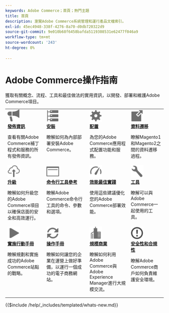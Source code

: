 ```yaml
---
keywords: Adobe Commerce；首頁；熱門主題
title: 首頁
description: 瀏覽Adobe Commerce系統管理和運行產品文檔索引。
exl-id: 45ec4948-338f-4276-8a70-d0db720322d9
source-git-commit: 9e010b68f6458bafda5119308531e62477f046a9
workflow-type: tm+mt
source-wordcount: '243'
ht-degree: 0%

---
```


# Adobe Commerce操作指南

獲取有關概念、流程、工具和最佳做法的實用資訊，以開發、部署和維護Adobe Commerce項目。

<table>
<tr>
  <td valign="top">
    <a href="https://experienceleague.adobe.com/docs/commerce-operations/release/versions.html">
      <img alt="發佈資訊" src="../assets/icons/promote.svg" width="40" height="40"/>
    </a>
    <div>
      <a href="https://experienceleague.adobe.com/docs/commerce-operations/release/versions.html"><strong>發佈資訊</strong></a>
      <p>查看有關Adobe Commerce補丁程式和服務的所有發佈資訊。</p>
    </div>
  </td>
  <td valign="top">
    <a href="../installation/overview.md">
      <img alt="安裝" src="../assets/icons/servers.svg" width="40" height="40"/>
    </a>
    <div>
      <a href="../installation/overview.md"><strong>安裝</strong></a>
      <p>瞭解如何為內部部署安裝Adobe Commerce。</p>
    </div>
  </td>
  <td valign="top">
    <a href="../configuration/overview.md">
      <img alt="配置" src="../assets/icons/settings.svg" width="40" height="40"/>
    </a>
    <div>
      <a href="../configuration/overview.md"><strong>配置</strong></a>
      <p>為您的Adobe Commerce應用程式配置功能和服務。</p>
    </div>
  </td>
  <td valign="top">
    <a href="../tools/data-migration-tool/how-migration-works.md">
      <img alt="資料遷移" src="../assets/icons/move-to.svg" width="40" height="40"/>
    </a>
    <div>
      <a href="../tools/data-migration-tool/how-migration-works.md"><strong>資料遷移</strong></a>
      <p>瞭解Magento1和Magento2之間的資料遷移過程。</p>
    </div>
  </td>
</tr>
<tr>
  <td valign="top">
    <a href="../upgrade/overview.md">
      <img alt="升級" src="../assets/icons/upload-cloud.svg" width="40" height="40"/>
    </a>
    <div>
      <a href="../upgrade/overview.md"><strong>升級</strong></a>
      <p>瞭解如何升級您的Adobe Commerce項目以確保店面的安全和高效運行。</p>
    </div>
  </td>
  <td valign="top">
    <a href="https://experienceleague.adobe.com/docs/commerce-operations/reference/commerce.html">
       <img alt="命令行工具參考" src="../assets/icons/page-rule.svg" width="40" height="40"/>
    </a>
    <div>
      <a href="https://experienceleague.adobe.com/docs/commerce-operations/reference/commerce.html"><strong>命令行工具參考</strong></a>
      <p>瞭解Adobe Commerce命令行工具的命令、參數和選項。</p>
    </div>
  </td>
  <td valign="top">
    <a href="../performance/overview.md">
       <img alt="效能" src="../assets/icons/gauge.svg" width="40" height="40"/>
    </a>
    <div>
      <a href="../performance/overview.md"><strong>效能最佳實踐</strong></a>
      <p>使用這些建議優化您的Adobe Commerce部署效能。</p>
    </div>
  </td>
  <td valign="top">
    <a href="../tools/overview.md">
       <img alt="工具" src="../assets/icons/wrench.svg" width="40" height="40"/>
    </a>
    <div>
      <a href="../tools/overview.md"><strong>工具</strong></a>
      <p>瞭解可以與Adobe Commerce一起使用的工具。</p>
    </div>
  </td>
</tr>
<tr>
  <td valign="top">
    <a href="../implementation-playbook/overview.md">
      <img alt="實施" src="../assets/icons/play.svg" width="40" height="40"/>
    </a>
    <div>
      <a href="../implementation-playbook/overview.md"><strong>實施行動手冊</strong></a>
      <p>瞭解規劃和實施成功的Adobe Commerce站點的戰略。</p>
    </div>
  </td>
  <td valign="top">
    <a href="../operational-playbook/overview.md">
       <img alt="操作" src="../assets/icons/refresh.svg" width="40" height="40"/>
    </a>
    <div>
      <a href="../operational-playbook/overview.md"><strong>操作手冊</strong></a>
      <p>瞭解如何讓您的企業在運營上做好準備，以運行一個成功的電子商務網站。</p>
    </div>
  </td>
  <td valign="top">
    <a href="../operational-playbook/overview.md">
       <img alt="企業" src="../assets/icons/enterprise.svg" width="40" height="40"/>
    </a>
    <div>
      <a href="../commerce-at-scale/overview.md"><strong>規模商業</strong></a>
      <p>瞭解如何利用Adobe Commerce與Adobe Experience Manager進行大規模交流。</p>
    </div>
  </td>
  <td valign="top">
    <a href="../security-and-compliance/overview.md">
       <img alt="企業" src="../assets/icons/alert-circle.svg" width="40" height="40"/>
    </a>
    <div>
      <a href="../security-and-compliance/overview.md"><strong>安全性和合規性</strong></a>
      <p>瞭解Adobe Commerce商戶如何負責維護安全環境。</p>
    </div>
  </td>
</tr>
</table>

{{$include /help/_includes/templated/whats-new.md}}
